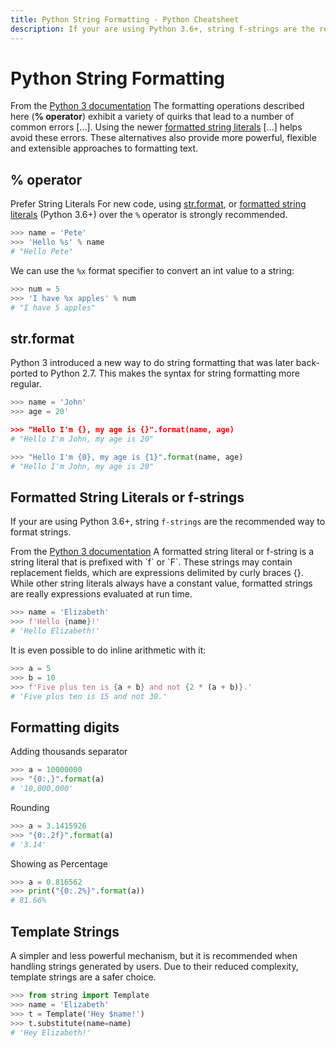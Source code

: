 ```yaml
---
title: Python String Formatting - Python Cheatsheet
description: If your are using Python 3.6+, string f-strings are the recommended way to format strings.
---
```


# Python String Formatting

<base-disclaimer>
  <base-disclaimer-title>
    From the <a href="https://docs.python.org/3/library/stdtypes.html?highlight=sprintf#printf-style-string-formatting">Python 3 documentation</a>
  </base-disclaimer-title>
  <base-disclaimer-content>
    The formatting operations described here (<b>% operator</b>) exhibit a variety of quirks that lead to a number of common errors [...]. Using the newer <a href="#formatted-string-literals-or-f-strings">formatted string literals</a> [...] helps avoid these errors. These alternatives also provide more powerful, flexible and extensible approaches to formatting text.
  </base-disclaimer-content>
</base-disclaimer>

## % operator

<base-warning>
  <base-warning-title>
    Prefer String Literals
  </base-warning-title>
  <base-warning-content>
    For new code, using <a href="#strformat">str.format</a>, or <a href="#formatted-string-literals-or-f-strings">formatted string literals</a> (Python 3.6+) over the <code>%</code> operator is strongly recommended.
  </base-warning-content>
</base-warning>

```python
>>> name = 'Pete'
>>> 'Hello %s' % name
# "Hello Pete"
```

We can use the `%x` format specifier to convert an int value to a string:

```python
>>> num = 5
>>> 'I have %x apples' % num
# "I have 5 apples"
```

## str.format

Python 3 introduced a new way to do string formatting that was later back-ported to Python 2.7. This makes the syntax for string formatting more regular.

```python
>>> name = 'John'
>>> age = 20'

>>> "Hello I'm {}, my age is {}".format(name, age)
# "Hello I'm John, my age is 20"

>>> "Hello I'm {0}, my age is {1}".format(name, age)
# "Hello I'm John, my age is 20"
```

## Formatted String Literals or f-strings

If your are using Python 3.6+, string `f-strings` are the recommended way to format strings.

<base-disclaimer>
  <base-disclaimer-title>
    From the <a href="https://docs.python.org/3/reference/lexical_analysis.html#f-strings">Python 3 documentation</a>
  </base-disclaimer-title>
  <base-disclaimer-content>
    A formatted string literal or f-string is a string literal that is prefixed with `f` or `F`. These strings may contain replacement fields, which are expressions delimited by curly braces {}. While other string literals always have a constant value, formatted strings are really expressions evaluated at run time.
  </base-disclaimer-content>
</base-disclaimer>

```python
>>> name = 'Elizabeth'
>>> f'Hello {name}!'
# 'Hello Elizabeth!'
```

It is even possible to do inline arithmetic with it:

```python
>>> a = 5
>>> b = 10
>>> f'Five plus ten is {a + b} and not {2 * (a + b)}.'
# 'Five plus ten is 15 and not 30.'
```

## Formatting digits

Adding thousands separator

```python
>>> a = 10000000
>>> "{0:,}".format(a)
# '10,000,000'
```

Rounding

```python
>>> a = 3.1415926
>>> "{0:.2f}".format(a)
# '3.14'
```

Showing as Percentage

```python
>>> a = 0.816562
>>> print("{0:.2%}".format(a))
# 81.66%
```

## Template Strings

A simpler and less powerful mechanism, but it is recommended when handling strings generated by users. Due to their reduced complexity, template strings are a safer choice.

```python
>>> from string import Template
>>> name = 'Elizabeth'
>>> t = Template('Hey $name!')
>>> t.substitute(name=name)
# 'Hey Elizabeth!'
```
